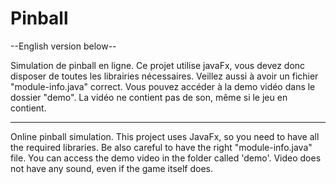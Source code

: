 # Pinball

--English version below--

Simulation de pinball en ligne. Ce projet utilise javaFx, vous devez donc disposer de toutes les librairies nécessaires. Veillez aussi à avoir un fichier "module-info.java" correct. Vous pouvez accéder à la demo vidéo dans le dossier "demo". La vidéo ne contient pas de son, même si le jeu en contient.

----

Online pinball simulation. This project uses JavaFx, so you need to have all the required libraries. Be also careful to have the right "module-info.java" file. You can access the demo video in the folder called 'demo'. Video does not have any sound, even if the game itself does. 
